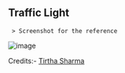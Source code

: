 ## Traffic Light

     > Screenshot for the reference

![image](https://github.com/user-attachments/assets/bed20ebc-53a3-4288-8b44-36c28dae29f3)


Credits:- [Tirtha Sharma](https://github.com/genze121 "Tirtha Sharma")
